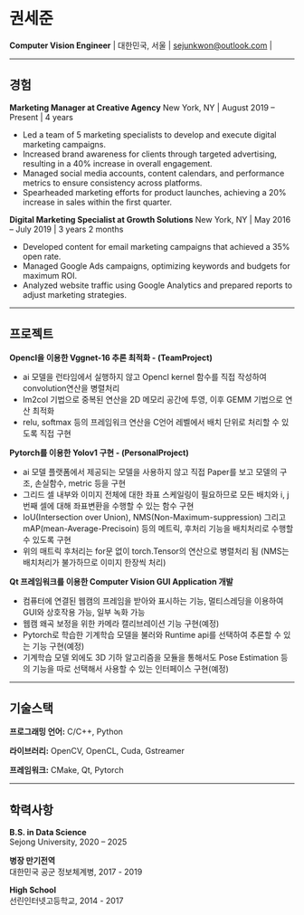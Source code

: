 # 권세준

**Computer Vision Engineer** | 대한민국, 서울 | sejunkwon@outlook.com |  

***

## 경험

**Marketing Manager at Creative Agency**
New York, NY | August 2019 – Present | 4 years

* Led a team of 5 marketing specialists to develop and execute digital marketing campaigns.
* Increased brand awareness for clients through targeted advertising, resulting in a 40% increase in overall engagement.
* Managed social media accounts, content calendars, and performance metrics to ensure consistency across platforms.
* Spearheaded marketing efforts for product launches, achieving a 20% increase in sales within the first quarter.

**Digital Marketing Specialist at Growth Solutions**
New York, NY | May 2016 – July 2019 | 3 years 2 months

* Developed content for email marketing campaigns that achieved a 35% open rate.
* Managed Google Ads campaigns, optimizing keywords and budgets for maximum ROI.
* Analyzed website traffic using Google Analytics and prepared reports to adjust marketing strategies.

***

## 프로젝트

**Opencl을 이용한 Vggnet-16 추론 최적화 - (TeamProject)**

* ai 모델을 런타임에서 실행하지 않고 Opencl kernel 함수를 직접 작성하여 convolution연산을 병렬처리  
* Im2col 기법으로 중복된 연산을 2D 메모리 공간에 투영, 이후 GEMM 기법으로 연산 최적화  
* relu, softmax 등의 프레임워크 연산을 C언어 레벨에서 배치 단위로 처리할 수 있도록 직접 구현  
 
**Pytorch를 이용한 Yolov1 구현 - (PersonalProject)**

* ai 모델 플랫폼에서 제공되는 모델을 사용하지 않고 직접 Paper를 보고 모델의 구조, 손실함수, metric 등을 구현
* 그리드 셀 내부와 이미지 전체에 대한 좌표 스케일링이 필요하므로 모든 배치와 i, j 번째 셀에 대해 좌표변환을 수행할 수 있는 함수 구현
* IoU(Intersection over Union), NMS(Non-Maximum-suppression) 그리고 mAP(mean-Average-Precisoin) 등의 메트릭, 후처리 기능을 배치처리로 수행할 수 있도록 구현
* 위의 매트릭 후처리는 for문 없이 torch.Tensor의 연산으로 병렬처리 됨 (NMS는 배치처리가 불가하므로 이미지 한장씩 처리)

**Qt 프레임워크를 이용한 Computer Vision GUI Application 개발**

* 컴퓨터에 연결된 웹캠의 프레임을 받아와 표시하는 기능, 멀티스레딩을 이용하여 GUI와 상호작용 가능, 일부 녹화 가능  
* 웹캠 왜곡 보정을 위한 카메라 캘리브레이션 기능 구현(예정)  
* Pytorch로 학습한 기계학습 모델을 불러와 Runtime api를 선택하여 추론할 수 있는 기능 구현(예정)  
* 기계학습 모델 외에도 3D 기하 알고리즘을 모듈을 통해서도 Pose Estimation 등의 기능을 따로 선택해서 사용할 수 있는 인터페이스 구현(예정)  

***

## 기술스택

**프로그래밍 언어:** C/C++, Python  

**라이브러리:** OpenCV, OpenCL, Cuda, Gstreamer  

**프레임워크:** CMake, Qt, Pytorch  

***

## 학력사항

**B.S. in Data Science**  
Sejong University, 2020 – 2025  

**병장 만기전역**  
대한민국 공군 정보체계병, 2017 - 2019  

**High School**  
선린인터넷고등학교, 2014 - 2017  

